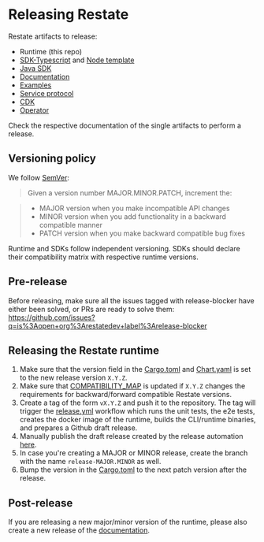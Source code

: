 # Releasing Restate

Restate artifacts to release:

* Runtime (this repo)
* [SDK-Typescript](https://github.com/restatedev/sdk-typescript/?tab=readme-ov-file#releasing-the-package) and [Node template](https://github.com/restatedev/node-template-generator)
* [Java SDK](https://github.com/restatedev/sdk-java/blob/main/development/release.md)
* [Documentation](https://github.com/restatedev/documentation/)
* [Examples](https://github.com/restatedev/examples)
* [Service protocol](https://github.com/restatedev/service-protocol)
* [CDK](https://github.com/restatedev/cdk)
* [Operator](https://github.com/restatedev/restate-operator)

Check the respective documentation of the single artifacts to perform a release.

## Versioning policy

We follow [SemVer](https://semver.org/):

> Given a version number MAJOR.MINOR.PATCH, increment the:

> * MAJOR version when you make incompatible API changes
> * MINOR version when you add functionality in a backward compatible manner
> * PATCH version when you make backward compatible bug fixes

Runtime and SDKs follow independent versioning. SDKs should declare their compatibility matrix with respective runtime versions.

## Pre-release

Before releasing, make sure all the issues tagged with release-blocker have either been solved, or PRs are ready to solve them:
https://github.com/issues?q=is%3Aopen+org%3Arestatedev+label%3Arelease-blocker

## Releasing the Restate runtime

1. Make sure that the version field in the [Cargo.toml](/Cargo.toml) and [Chart.yaml](/charts/restate-helm/Chart.yaml) is set to the new release version `X.Y.Z`.
1. Make sure that [COMPATIBILITY_MAP](/crates/node/src/cluster_marker.rs) is updated if `X.Y.Z` changes the requirements for backward/forward compatible Restate versions.
1. Create a tag of the form `vX.Y.Z` and push it to the repository. The tag will trigger the [release.yml](/.github/workflows/release.yml) workflow which runs the unit tests, the e2e tests, creates the docker image of the runtime, builds the CLI/runtime binaries, and prepares a Github draft release.
1. Manually publish the draft release created by the release automation [here](https://github.com/restatedev/restate/releases).
1. In case you're creating a MAJOR or MINOR release, create the branch with the name `release-MAJOR.MINOR` as well.
1. Bump the version in the [Cargo.toml](/Cargo.toml) to the next patch version after the release.

## Post-release

If you are releasing a new major/minor version of the runtime, please also create a new release of the [documentation](https://github.com/restatedev/restate).
